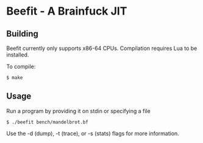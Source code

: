 Beefit - A Brainfuck JIT
======

Building
----
Beefit currently only supports x86-64 CPUs. Compilation requires Lua to be installed.

To compile:

    $ make

Usage
----
Run a program by providing it on stdin or specifying a file

    $ ./beefit bench/mandelbrot.bf

Use the -d (dump), -t (trace), or -s (stats) flags for more information.
